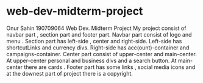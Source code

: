 # web-dev-midterm-project
Onur Sahin 190709064 Web Dev. Midterm Project
My project consist of navbar part , section part and footer part.
    Navbar part consist of logo and menu .
    Section part has left-side , center and right-side. 
        Left-side has shortcutLinks and currency divs.
        Right-side has acc(ount)-container and campaigns-container.
        Center part consist of upper-center and main-center.
              At  upper-center personal and business divs and a search button.
              At main-center there are cards .
    Footer part has some links , social media icons and at the downest part of project there is a copyright.
